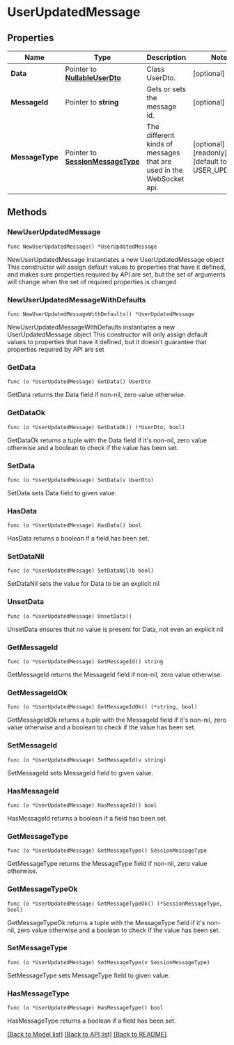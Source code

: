 # UserUpdatedMessage

## Properties

Name | Type | Description | Notes
------------ | ------------- | ------------- | -------------
**Data** | Pointer to [**NullableUserDto**](UserDto.md) | Class UserDto. | [optional] 
**MessageId** | Pointer to **string** | Gets or sets the message id. | [optional] 
**MessageType** | Pointer to [**SessionMessageType**](SessionMessageType.md) | The different kinds of messages that are used in the WebSocket api. | [optional] [readonly] [default to USER_UPDATED]

## Methods

### NewUserUpdatedMessage

`func NewUserUpdatedMessage() *UserUpdatedMessage`

NewUserUpdatedMessage instantiates a new UserUpdatedMessage object
This constructor will assign default values to properties that have it defined,
and makes sure properties required by API are set, but the set of arguments
will change when the set of required properties is changed

### NewUserUpdatedMessageWithDefaults

`func NewUserUpdatedMessageWithDefaults() *UserUpdatedMessage`

NewUserUpdatedMessageWithDefaults instantiates a new UserUpdatedMessage object
This constructor will only assign default values to properties that have it defined,
but it doesn't guarantee that properties required by API are set

### GetData

`func (o *UserUpdatedMessage) GetData() UserDto`

GetData returns the Data field if non-nil, zero value otherwise.

### GetDataOk

`func (o *UserUpdatedMessage) GetDataOk() (*UserDto, bool)`

GetDataOk returns a tuple with the Data field if it's non-nil, zero value otherwise
and a boolean to check if the value has been set.

### SetData

`func (o *UserUpdatedMessage) SetData(v UserDto)`

SetData sets Data field to given value.

### HasData

`func (o *UserUpdatedMessage) HasData() bool`

HasData returns a boolean if a field has been set.

### SetDataNil

`func (o *UserUpdatedMessage) SetDataNil(b bool)`

 SetDataNil sets the value for Data to be an explicit nil

### UnsetData
`func (o *UserUpdatedMessage) UnsetData()`

UnsetData ensures that no value is present for Data, not even an explicit nil
### GetMessageId

`func (o *UserUpdatedMessage) GetMessageId() string`

GetMessageId returns the MessageId field if non-nil, zero value otherwise.

### GetMessageIdOk

`func (o *UserUpdatedMessage) GetMessageIdOk() (*string, bool)`

GetMessageIdOk returns a tuple with the MessageId field if it's non-nil, zero value otherwise
and a boolean to check if the value has been set.

### SetMessageId

`func (o *UserUpdatedMessage) SetMessageId(v string)`

SetMessageId sets MessageId field to given value.

### HasMessageId

`func (o *UserUpdatedMessage) HasMessageId() bool`

HasMessageId returns a boolean if a field has been set.

### GetMessageType

`func (o *UserUpdatedMessage) GetMessageType() SessionMessageType`

GetMessageType returns the MessageType field if non-nil, zero value otherwise.

### GetMessageTypeOk

`func (o *UserUpdatedMessage) GetMessageTypeOk() (*SessionMessageType, bool)`

GetMessageTypeOk returns a tuple with the MessageType field if it's non-nil, zero value otherwise
and a boolean to check if the value has been set.

### SetMessageType

`func (o *UserUpdatedMessage) SetMessageType(v SessionMessageType)`

SetMessageType sets MessageType field to given value.

### HasMessageType

`func (o *UserUpdatedMessage) HasMessageType() bool`

HasMessageType returns a boolean if a field has been set.


[[Back to Model list]](../README.md#documentation-for-models) [[Back to API list]](../README.md#documentation-for-api-endpoints) [[Back to README]](../README.md)


